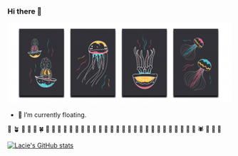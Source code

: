 ### Hi there 👋

<!-- ![](https://github.com/lacie-life/github-stats/blob/master/generated/languages.svg)  -->

![img](./img.png)

- 🔭 I’m currently floating.

:seedling: :potted_plant: :deciduous_tree: :palm_tree: :leaves: :four_leaf_clover: :broccoli: :sunflower: :mushroom: :herb: :cactus: :palm_tree: :tulip: :cherry_blossom: :rose: :hibiscus: :bouquet: :melon: :cucumber: :watermelon: :lemon: :tomato: :strawberry: :cherries: :orange: :coconut:  :avocado: :peanuts: :potato: :corn: :honeybee:	:butterfly: :spider: :lady_beetle: :bug: :maple_leaf:

[![Lacie's GitHub stats](https://github-readme-stats.vercel.app/api?username=lacie-life)](https://github.com/anuraghazra/github-readme-stats#gh-dark-mode-only)  


